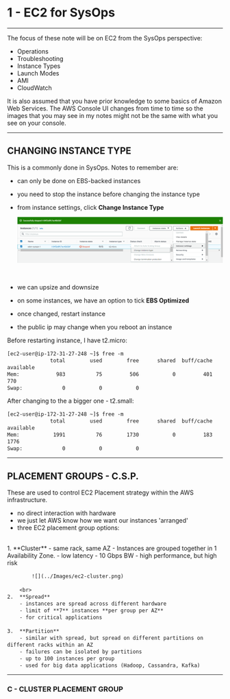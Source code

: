 <!-- 2021-01-27 06:03:44 -->

# 1 - EC2 for SysOps #
________________________________________________

The focus of these note will be on EC2 from the SysOps perspective:

- Operations
- Troubleshooting
- Instance Types
- Launch Modes
- AMI
- CloudWatch

It is also assumed that you have prior knowledge to some basics of Amazon Web Services. The  AWS Console UI changes from time to time so the images that you may see in my notes might not be the same with what you see on your console.
________________________________________________

## CHANGING INSTANCE TYPE ##

This is a commonly done in SysOps. Notes to remember are:
- can only be done on EBS-backed instances
- you need to stop the instance before changing the instance type
- from instance settings, click **Change Instance Type** 
  <br>

    ![](../Images/ec2-change-instance-type.png)

  <br>
- we can upsize and downsize
- on some instances, we have an option to tick **EBS Optimized**
- once changed, restart instance
- the public ip may change when you reboot an instance

Before restarting instance, I have t2.micro:

    [ec2-user@ip-172-31-27-248 ~]$ free -m
                  total        used        free      shared  buff/cache   available
    Mem:            983          75         506           0         401         770
    Swap:             0           0           0

After changing to the a bigger one - t2.small:

    [ec2-user@ip-172-31-27-248 ~]$ free -m
                  total        used        free      shared  buff/cache   available
    Mem:           1991          76        1730           0         183        1776
    Swap:             0           0           0

________________________________________________

## PLACEMENT GROUPS - C.S.P. ##

These are used to control EC2 Placement strategy within the AWS infrastructure.
- no direct interaction with hardware
- we just let AWS know how we want our instances 'arranged'
- three EC2 placement group options:
<br>
    1.  **Cluster**
        - same rack, same AZ
        - Instances are grouped together in 1 Availability Zone.
        - low latency - 10 Gbps BW 
        - high performance, but high risk
        <br>
            
            ![](../Images/ec2-cluster.png)

        <br>
    2.  **Spread**
        - instances are spread across different hardware
        - limit of **7** instances **per group per AZ**
        - for critical applications

    3.  **Partition**
        - similar with spread, but spread on different partitions on different racks within an AZ
        - failures can be isolated by partitions
        - up to 100 instances per group
        - used for big data applications (Hadoop, Cassandra, Kafka)

________________________________________________

### C - CLUSTER PLACEMENT GROUP ###
